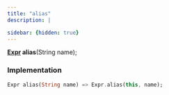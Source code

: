 ```yaml
---
title: "alias"
description: |

sidebar: {hidden: true}
---
```

<span class="dart-code"><strong>[Expr] alias</strong>(<span class="nobr">String name</span>);</span>


### Implementation
```dart
Expr alias(String name) => Expr.alias(this, name);
```

[Expr]: /reference/classes/expr